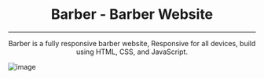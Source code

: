 <div style="text-align: center;">
  

<h1>Barber - Barber Website </h1>
<hr>
Barber is a fully responsive barber website,
Responsive for all devices, build using HTML, CSS, and JavaScript.

</div>



![image](https://github.com/felipexavier26/barber/assets/103685054/4b658dcb-ec49-4b91-b5f3-8959a8a955e0)

